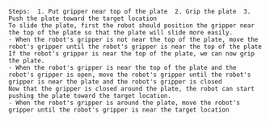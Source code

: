 
    Steps:  1. Put gripper near top of the plate  2. Grip the plate  3. Push the plate toward the target location
    To slide the plate, first the robot should position the gripper near the top of the plate so that the plate will slide more easily.
    - When the robot's gripper is not near the top of the plate, move the robot's gripper until the robot's gripper is near the top of the plate
    If the robot's gripper is near the top of the plate, we can now grip the plate.
    - When the robot's gripper is near the top of the plate and the robot's gripper is open, move the robot's gripper until the robot's gripper is near the plate and the robot's gripper is closed
    Now that the gripper is closed around the plate, the robot can start pushing the plate toward the target location.
    - When the robot's gripper is around the plate, move the robot's gripper until the robot's gripper is near the target location